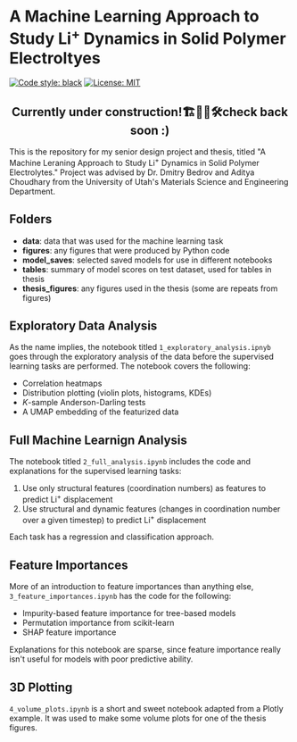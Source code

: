 # A Machine Learning Approach to Study Li<sup>+</sup> Dynamics in Solid Polymer Electroltyes
[![Code style: black](https://img.shields.io/badge/code%20style-black-000000.svg)](https://github.com/psf/black)
[![License: MIT](https://img.shields.io/badge/License-MIT-yellow.svg)](https://opensource.org/licenses/MIT)

<h2 align="center">Currently under construction!🏗️👷🚧🛠️check back soon :)</h2>

This is the repository for my senior design project and thesis, titled "A Machine Leraning Approach to Study Li<sup>+</sup> Dynamics in Solid Polymer Electrolytes." Project was advised by Dr. Dmitry Bedrov and Aditya Choudhary from the University of Utah's Materials Science and Engineering Department.

## Folders
- **data**: data that was used for the machine learning task
- **figures**: any figures that were produced by Python code
- **model_saves**: selected saved models for use in different notebooks
- **tables**: summary of model scores on test dataset, used for tables in thesis
- **thesis_figures**: any figures used in the thesis (some are repeats from figures)

## Exploratory Data Analysis

As the name implies, the notebook titled `1_exploratory_analysis.ipnyb` goes through the exploratory analysis of the data before the supervised learning tasks are performed. The notebook covers the following:
- Correlation heatmaps
- Distribution plotting (violin plots, histograms, KDEs)
- *K*-sample Anderson-Darling tests
- A UMAP embedding of the featurized data

## Full Machine Learnign Analysis

The notebook titled `2_full_analysis.ipynb` includes the code and explanations for the supervised learning tasks:

1. Use only structural features (coordination numbers) as features to predict Li<sup>+</sup> displacement
2. Use structural and dynamic features (changes in coordination number over a given timestep) to predict Li<sup>+</sup> displacement

Each task has a regression and classification approach.

## Feature Importances

More of an introduction to feature importances than anything else, `3_feature_importances.ipynb` has the code for the following:

- Impurity-based feature importance for tree-based models
- Permutation importance from scikit-learn
- SHAP feature importance

Explanations for this notebook are sparse, since feature importance really isn't useful for models with poor predictive ability.

## 3D Plotting

`4_volume_plots.ipynb` is a short and sweet notebook adapted from a Plotly example. It was used to make some volume plots for one of the thesis figures.
